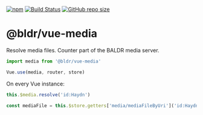 [![npm](https://img.shields.io/npm/v/baldr.svg)](https://www.npmjs.com/package/baldr)
[![Build Status](https://travis-ci.org/Josef-Friedrich/baldr.svg?branch=master)](https://travis-ci.org/Josef-Friedrich/baldr)
[![GitHub repo size](https://img.shields.io/github/repo-size/Josef-Friedrich/baldr.svg)](https://github.com/Josef-Friedrich/baldr)

# @bldr/vue-media

Resolve media files. Counter part of the BALDR media server.

```js
import media from '@bldr/vue-media'

Vue.use(media, router, store)
```

On every Vue instance:

```js
this.$media.resolve('id:Haydn')

const mediaFile = this.$store.getters['media/mediaFileByUri']('id:Haydn')
```